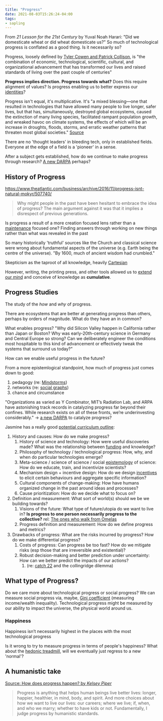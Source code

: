 ```yaml
---
title: "Progress"
date: 2021-08-03T15:26:24-04:00
tags:
- sapling
---
```


From *21 Lesson for the 21st Century* by Yuval Noah Harari:  "Did we domesticate wheat or did wheat domesticate us?" So much of technological progress is conflated as a good thing. Is it necessarily so?

Progress, loosely defined by [Tyler Cowen and Patrick Collison](https://www.theatlantic.com/science/archive/2019/07/we-need-new-science-progress/594946/), is "the combination of economic, technological, scientific, cultural, and organizational advancement that has transformed our lives and raised standards of living over the past couple of centuries"

**Progress implies direction. Progress towards what?** Does this require alignment of values? Is progress enabling us to better express our [identities](thoughts/introductions.md)?

Progress isn't equal, it's multiplicative. It's "a mixed blessing—one that resulted in technologies that have allowed many people to live longer, safer lives, but that has, simultaneously, destroyed global ecosystems, caused the extinction of many living species, facilitated rampant population growth, and wreaked havoc on climate systems, the effects of which will be an increase in droughts, floods, storms, and erratic weather patterns that threaten most global societies." [Source](https://www.theatlantic.com/business/archive/2014/09/the-industrial-revolution-and-its-discontents/379781/)

There are no 'thought leaders' in bleeding tech, only in established fields. Everyone at the edge of a field is a 'pioneer' in a sense. 

After a subject gets established, how do we continue to make progress through research? [A new DARPA](thoughts/new%20DARPA.md) perhaps?

## History of Progress
https://www.theatlantic.com/business/archive/2016/11/progress-isnt-natural-mokyr/507740/

>   Why might people in the past have been hesitant to embrace the idea of progress? The main argument against it was that it implies a disrespect of previous generations.

Is progress a result of a more creation focused lens rather than a [maintenance](thoughts/creation%20vs%20maintenance.md) focused one? Finding answers through working on new things rather than what was revealed in the past

So many historically 'truthful' sources like the Church and classical science were wrong about fundamental aspects of the universe (e.g. Earth being the centre of the universe). "By 1600, much of ancient wisdom had crumbled."

Skepticism as the taproot of all knowledge, heavily [Cartesian](thoughts/virtual%20worlds.md)

However, writing, the printing press, and other tools allowed us to [extend our mind](thoughts/Extended%20Mind%20Hypothesis.md) and conceive of knowledge as **cumulative**.

## Progress Studies
The study of the *how* and *why* of progress.

There are ecosystems that are better at generating progress than others, perhaps by orders of magnitude. What do they have an in common?

What enables progress? "Why did Silicon Valley happen in California rather than Japan or Boston? Why was early-20th-century science in Germany and Central Europe so strong? Can we deliberately engineer the conditions most hospitable to this kind of advancement or effectively tweak the systems that surround us today?"

How can we enable useful progress in the future? 

From a more epistemlogical standpoint, how much of progress just comes down to good:
1. pedagogy (re: [Mindstorms](thoughts/Mindstorms.md))
2. networks (re: [social graphs](thoughts/social%20graphs.md))
3. chance and circumstance

"Organizations as varied as Y Combinator, MIT’s Radiation Lab, and ARPA have astonishing track records in catalyzing progress far beyond their confines. While research exists on all of these fronts, we’re underinvesting considerably." -> [a new DARPA](thoughts/new%20DARPA.md) to catalyze progress?

Jasmine has a really good [potential curriculum outline](https://jasminew.me/post/progress):
1. History and causes: How do we make progress?
	1. History of science and technology: How were useful discoveries made? What was the relationship between [funding](thoughts/funding.md) and knowledge?
	2. Philosophy of technology / technological progress: How, why, and when do particular technologies emerge?
	3. Meta-science / science of science / social [epistemology](thoughts/epistemology.md) of science: How do we educate, train, and incentivize scientists?
	4. Mechanism design + incentive design: How do we design [incentives](thoughts/incentives.md) to elicit certain behaviours and aggregate specific information?
	5. Cultural components of change-making: How have humans organized change in the past around ideas and processes?
	6. Cause prioritization: How do we decide what to focus on?
2. Definition and measurement: What sort of world(s) should we be we building towards?
	1. Visions of the future: What type of future/utopia do we want to live in? **Is progress to one person necessarily progress to the collective?** rel: [The ones who walk from Omelas](thoughts/The%20ones%20who%20walk%20away%20from%20Omelas.md)
	2. Progress definition and measurement: How do we define progress and metrics?
3. Drawbacks of progress: What are the risks incurred by progress? How do we make differential progress?
	1. Costs of progress: Can progress be too fast? How do we mitigate risks (esp those that are irreversible and existential)?
	2. Robust decision-making and better prediction under uncertainty: How can we better predict the impacts of our actions?
		1. (re: [catch 22](thoughts/catch%2022.md) and the collingridge dilemma)

## What type of Progress?

Do we care more about technological progress or social progress? We can measure social progress via, maybe, [Gini coefficient](https://en.wikipedia.org/wiki/Gini_coefficient) (measuring income/wealth inequality). Technological progress might be measured by our ability to impact the universe, the physical world around us.

### Happiness
Happiness isn’t necessarily highest in the places with the most technological progress

Is it wrong to try to measure progress in terms of people's happiness? What about the [hedonic treadmill](thoughts/hedonic%20treadmill.md), will we eventually just regress to a new 'normal'?

## A humanistic take
[Source: How does progress happen? by *Kelsey Piper*](https://www.vox.com/future-perfect/22652782/roots-of-progress-jason-crawford)

> Progress is anything that helps human beings live better lives: longer, happier, healthier, in mind, body, and spirit. And more choices about how we want to live our lives: our careers; where we live; if, when, and who we marry; whether to have kids or not. Fundamentally, I judge progress by humanistic standards.
